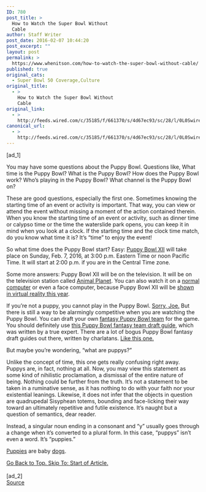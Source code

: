 ```yaml
---
ID: 780
post_title: >
  How to Watch the Super Bowl Without
  Cable
author: Staff Writer
post_date: 2016-02-07 10:44:20
post_excerpt: ""
layout: post
permalink: >
  https://www.whenitson.com/how-to-watch-the-super-bowl-without-cable/
published: true
original_cats:
  - Super Bowl 50 Coverage,Culture
original_title:
  - >
    How to Watch the Super Bowl Without
    Cable
original_link:
  - >
    http://feeds.wired.com/c/35185/f/661370/s/4d67ec93/sc/28/l/0L0Swired0N0C20A160C0A20Chow0Eto0Ewatch0Ethe0Esuper0Ebowl0Ewithout0Ecable0E20C/story01.htm
canonical_url:
  - >
    http://feeds.wired.com/c/35185/f/661370/s/4d67ec93/sc/28/l/0L0Swired0N0C20A160C0A20Chow0Eto0Ewatch0Ethe0Esuper0Ebowl0Ewithout0Ecable0E20C/story01.htm
---
```

 [ad_1]
<br><div id=""><p>You may have some questions about the Puppy Bowl. Questions like, What time is the Puppy Bowl? What is the Puppy Bowl? How does the Puppy Bowl work? Who’s playing in the Puppy Bowl? What channel is the Puppy Bowl on?</p>
<p>These are good questions, especially the first one. Sometimes knowing the starting time of an event or activity is important. That way, you can view or attend the event without missing a moment of the action contained therein. When you know the starting time of an event or activity, such as dinner time or calypso time or the time the waterslide park opens, you can keep it in mind when you look at a clock. If the starting time and the clock time match, do you know what time it is? It’s “time” to enjoy the event!</p>
<p>So what time does the Puppy Bowl start? Easy: <a href="http://www.animalplanet.com/tv-shows/puppy-bowl/" target="_blank">Puppy Bowl XII</a> will take place on Sunday, Feb. 7, 2016, at 3:00 p.m. Eastern Time or noon Pacific Time. It will start at 2:00 p.m. if you are in the Central Time zone.</p>
<p>Some more answers: Puppy Bowl XII will be on the television. It will be on the television station called <a href="http://www.animalplanet.com/" target="_blank">Animal Planet</a>. You can also watch it on a <a href="http://www.animalplanet.com/tv-shows/puppy-bowl/">normal computer</a> or even a face computer, because Puppy Bowl XII will be <a href="http://www.animalplanet.com/tv-shows/puppy-bowl/games-and-more/puppy-bowl-virtual-reality/">shown in virtual reality this year</a>.</p>
<p>If you’re not a puppy, you cannot play in the Puppy Bowl. <a href="https://pbs.twimg.com/media/CPmkr33UcAE7ArS.jpg" target="_blank">Sorry, Joe.</a> But there is still a way to be alarmingly competitive when you are watching the Puppy Bowl. You can draft your own <a href="http://www.puppybowlfantasy.com/" target="_blank">fantasy Puppy Bowl team</a> for the game. You should definitely use <a href="http://www.wired.com/2016/02/how-to-draft-the-ultimate-puppy-bowl-fantasy-team/" target="_blank">this Puppy Bowl fantasy team draft guide</a>, which was written by a true expert. There are a lot of bogus Puppy Bowl fantasy draft guides out there, written by charlatans. <a href="http://www.sbnation.com/nfl/2016/2/5/10920364/puppy-bowl-time-starting-lineup-fantasy-animal-planet" target="_blank">Like this one.</a></p>
<p>But maybe you’re wondering, “what are puppys?”</p>
<p>Unlike the concept of time, this one gets really confusing right away. Puppys are, in fact, nothing at all. Now, you may view this statement as some kind of nihilistic proclamation, a dismissal of the entire nature of being. Nothing could be further from the truth. It’s not a statement to be taken in a ruminative sense, as it has nothing to do with your faith nor your existential leanings. Likewise, it does not infer that the objects in question are quadrupedal Sisyphean totems, bounding and face-licking their way toward an ultimately repetitive and futile existence. It’s naught but a question of semantics, dear reader.</p>
<p>Instead, a singular noun ending in a consonant and “y” usually goes through a change when it’s converted to a plural form. In this case, “puppys” isn’t even a word. It’s “puppies.”</p>
<p><a href="https://www.instagram.com/p/3VS7zvLa-t/" target="_blank">Puppies</a> are baby <a href="http://www.wired.com/2012/06/canine-coworkers-let-slip-the-dogs-of-wired/" target="_blank">dogs</a>.</p>
							<a class="visually-hidden skip-to-text-link focusable bg-white" href="#start-of-content">Go Back to Top. Skip To: Start of Article.</a>
						</div>
<br>[ad_2]
<br><a href="http://feeds.wired.com/c/35185/f/661370/s/4d67ec93/sc/28/l/0L0Swired0N0C20A160C0A20Chow0Eto0Ewatch0Ethe0Esuper0Ebowl0Ewithout0Ecable0E20C/story01.htm">Source </a>